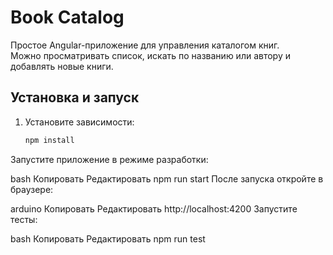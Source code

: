 # Book Catalog

Простое Angular-приложение для управления каталогом книг.  
Можно просматривать список, искать по названию или автору и добавлять новые книги.

## Установка и запуск

1. Установите зависимости:
   ```bash
   npm install
Запустите приложение в режиме разработки:

bash
Копировать
Редактировать
npm run start
После запуска откройте в браузере:

arduino
Копировать
Редактировать
http://localhost:4200
Запустите тесты:

bash
Копировать
Редактировать
npm run test
